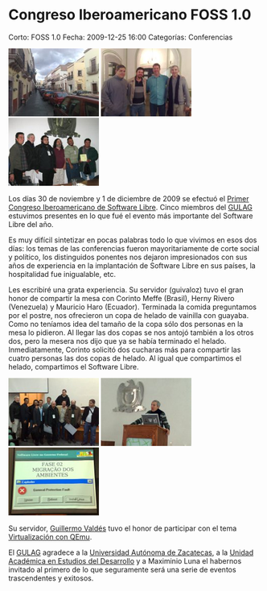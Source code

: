 Congreso Iberoamericano FOSS 1.0
================================

Corto: FOSS 1.0
Fecha: 2009-12-25 16:00
Categorías: Conferencias

![Zacatecas](congreso-iberoamericano-foss-2009/2009-11-29-1_zacatecas_small.jpg) ![Previo al evento](congreso-iberoamericano-foss-2009/2009-11-29-2_previo-small.jpg) ![RMS](congreso-iberoamericano-foss-2009/2009-11-30-1_rms_small.jpg)

Los días 30 de noviembre y 1 de diciembre de 2009 se efectuó el [Primer Congreso Iberoamericano de Software Libre](http://www.estudiosdeldesarrollo.net/foss/). Cinco miembros del [GULAG](http://www.gulag.org.mx/) estuvimos presentes en lo que fué el evento más importante del Software Libre del año.

<!-- break -->

Es muy difícil sintetizar en pocas palabras todo lo que vivimos en esos dos días: los temas de las conferencias fueron mayoritariamente de corte social y político, los distinguidos ponentes nos dejaron impresionados con sus años de experiencia en la implantación de Software Libre en sus países, la hospitalidad fue inigualable, etc.

Les escribiré una grata experiencia. Su servidor (guivaloz) tuvo el gran honor de compartir la mesa con Corinto Meffe (Brasil), Herny Rivero (Venezuela) y Mauricio Haro (Ecuador). Terminada la comida preguntamos por el postre, nos ofrecieron un copa de helado de vainilla con guayaba. Como no teníamos idea del tamaño de la copa sólo dos personas en la mesa lo pidieron. Al llegar las dos copas se nos antojó también a los otros dos, pero la mesera nos dijo que ya se había terminado el helado. Inmediatamente, Corinto solicitó dos cucharas más para compartir las cuatro personas las dos copas de helado. Al igual que compartimos el helado, compartimos el Software Libre.

![Ponentes](congreso-iberoamericano-foss-2009/2009-11-30-2_ponentes_small.jpg) ![Guivaloz](congreso-iberoamericano-foss-2009/2009-12-01-1_guivaloz_small.jpg) ![Migracao dos ambientes](congreso-iberoamericano-foss-2009/2009-12-01-2_migracao_dos_ambientes_small.jpg)

Su servidor, [Guillermo Valdés](http://www.movimientolibre.com/) tuvo el honor de participar con el tema [Virtualización con QEmu](http://www.movimientolibre.com/presentaciones/virtualizacion-con-qemu.html).

El [GULAG](http://www.gulag.org.mx/) agradece a la [Universidad Autónoma de Zacatecas](http://www.uaz.edu.mx/), a la [Unidad Académica en Estudios del Desarrollo](http://www.estudiosdeldesarrollo.net/) y a Maximinio Luna el habernos invitado al primero de lo que seguramente será una serie de eventos trascendentes y exitosos.

